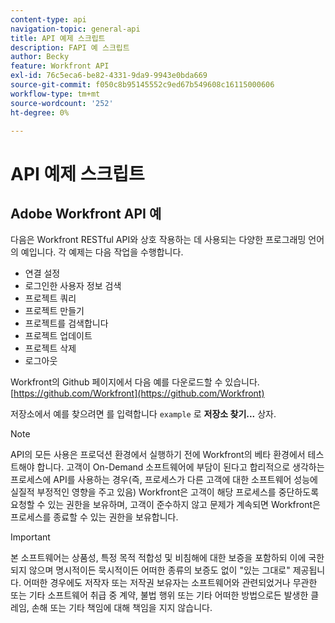 ```yaml
---
content-type: api
navigation-topic: general-api
title: API 예제 스크립트
description: FAPI 예 스크립트
author: Becky
feature: Workfront API
exl-id: 76c5eca6-be82-4331-9da9-9943e0bda669
source-git-commit: f050c8b95145552c9ed67b549608c16115000606
workflow-type: tm+mt
source-wordcount: '252'
ht-degree: 0%

---
```



# API 예제 스크립트

## Adobe Workfront API 예

다음은 Workfront RESTful API와 상호 작용하는 데 사용되는 다양한 프로그래밍 언어의 예입니다. 각 예제는 다음 작업을 수행합니다.

* 연결 설정
* 로그인한 사용자 정보 검색
* 프로젝트 쿼리
* 프로젝트 만들기
* 프로젝트를 검색합니다
* 프로젝트 업데이트
* 프로젝트 삭제
* 로그아웃

Workfront의 Github 페이지에서 다음 예를 다운로드할 수 있습니다.  [https://github.com/Workfront](https://github.com/Workfront)

저장소에서 예를 찾으려면 를 입력합니다 `example` 로 **저장소 찾기...** 상자.

>[!NOTE]
>
>API의 모든 사용은 프로덕션 환경에서 실행하기 전에 Workfront의 베타 환경에서 테스트해야 합니다. 고객이 On-Demand 소프트웨어에 부담이 된다고 합리적으로 생각하는 프로세스에 API를 사용하는 경우(즉, 프로세스가 다른 고객에 대한 소프트웨어 성능에 실질적 부정적인 영향을 주고 있음) Workfront은 고객이 해당 프로세스를 중단하도록 요청할 수 있는 권한을 보유하며, 고객이 준수하지 않고 문제가 계속되면 Workfront은 프로세스를 종료할 수 있는 권한을 보유합니다.

>[!IMPORTANT]
>
>본 소프트웨어는 상품성, 특정 목적 적합성 및 비침해에 대한 보증을 포함하되 이에 국한되지 않으며 명시적이든 묵시적이든 어떠한 종류의 보증도 없이 &quot;있는 그대로&quot; 제공됩니다. 어떠한 경우에도 저작자 또는 저작권 보유자는 소프트웨어와 관련되었거나 무관한 또는 기타 소프트웨어 취급 중 계약, 불법 행위 또는 기타 어떠한 방법으로든 발생한 클레임, 손해 또는 기타 책임에 대해 책임을 지지 않습니다.
